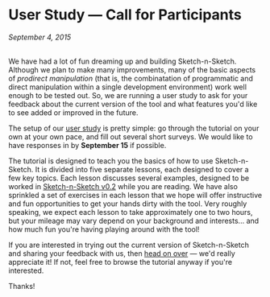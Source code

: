# User Study &mdash; Call for Participants

*September 4, 2015* <br><br>

We have had a lot of fun dreaming up and building Sketch-n-Sketch. Although we
plan to make many improvements, many of the basic aspects of *prodirect
manipulation* (that is, the combinatation of programmatic and direct
manipulation within a single development environment) work well enough to be
tested out. So, we are running a user study to ask for your feedback about the
current version of the tool and what features you'd like to see added or
improved in the future.

The setup of our [user study][tutorial] is pretty simple: go through the
tutorial on your own at your own pace, and fill out several short surveys.
We would like to have responses in by **September 15** if
possible.

The tutorial is designed to teach you the basics of how to use Sketch-n-Sketch.
It is divided into five separate lessons, each designed to cover a few key
topics. Each lesson discusses several examples, designed to be worked in
[Sketch-n-Sketch v0.2][sns] while you are reading. We have also sprinkled a set
of exercises in each lesson that we hope will offer instructive and fun
opportunities to get your hands dirty with the tool. Very roughly speaking, we
expect each lesson to take approximately one to two hours, but your mileage may
vary depend on your background and interests... and how much fun you're having
playing around with the tool!

If you are interested in trying out the current version of Sketch-n-Sketch
and sharing your feedback with us, then [head on over][tutorial] &mdash; we'd
really appreciate it! If not, feel free to browse the tutorial anyway
if you're interested.

Thanks!

[tutorial]: ../tutorial/index.html
[sns]: http://ravichugh.github.io/sketch-n-sketch/releases/v0.2/
